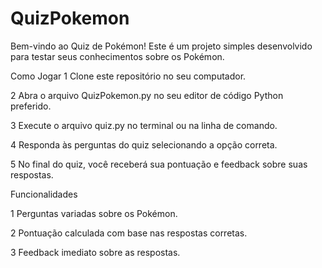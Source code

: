 # QuizPokemon

Bem-vindo ao Quiz de Pokémon! Este é um projeto simples desenvolvido para testar seus conhecimentos sobre os Pokémon.


Como Jogar
1 Clone este repositório no seu computador.

2 Abra o arquivo QuizPokemon.py no seu editor de código Python preferido.

3 Execute o arquivo quiz.py no terminal ou na linha de comando.

4 Responda às perguntas do quiz selecionando a opção correta.

5 No final do quiz, você receberá sua pontuação e feedback sobre suas respostas.


Funcionalidades

1 Perguntas variadas sobre os Pokémon.

2 Pontuação calculada com base nas respostas corretas.

3 Feedback imediato sobre as respostas.
